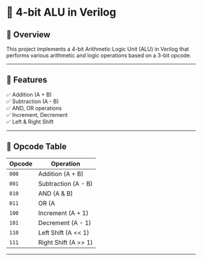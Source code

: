 # 🚀 4-bit ALU in Verilog

## 📌 Overview  
This project implements a 4-bit Arithmetic Logic Unit (ALU) in Verilog that performs various arithmetic and logic operations based on a 3-bit opcode.  

---

## 🔧 Features  
✅ Addition (A + B)  
✅ Subtraction (A - B)  
✅ AND, OR operations  
✅ Increment, Decrement  
✅ Left & Right Shift  

---

## 🎯 Opcode Table  
| **Opcode** | **Operation**  |
|-----------|---------------|
| `000`     | Addition (A + B) |
| `001`     | Subtraction (A - B) |
| `010`     | AND (A & B) |
| `011`     | OR (A | B) |
| `100`     | Increment (A + 1) |
| `101`     | Decrement (A - 1) |
| `110`     | Left Shift (A << 1) |
| `111`     | Right Shift (A >> 1) |

---

